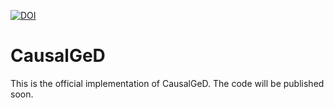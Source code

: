 [![DOI](https://zenodo.org/badge/986354798.svg)](https://doi.org/10.5281/zenodo.15504605)
# CausalGeD
This is the official implementation of CausalGeD. The code will be published soon.
